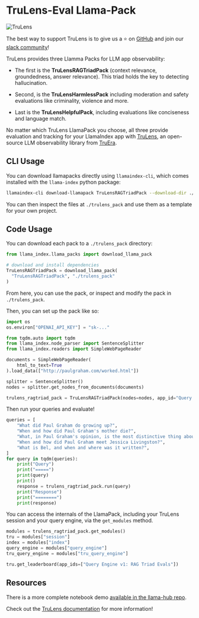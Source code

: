 # TruLens-Eval Llama-Pack

![TruLens](https://www.trulens.org/assets/images/Neural_Network_Explainability.png)

The best way to support TruLens is to give us a ⭐ on [GitHub](https://www.github.com/truera/trulens) and join our [slack community](https://communityinviter.com/apps/aiqualityforum/josh)!

TruLens provides three Llamma Packs for LLM app observability:

- The first is the **TruLensRAGTriadPack** (context relevance, groundedness, answer relevance). This triad holds the key to detecting hallucination.

- Second, is the **TruLensHarmlessPack** including moderation and safety evaluations like criminality, violence and more.

- Last is the **TruLensHelpfulPack**, including evaluations like conciseness and language match.

No matter which TruLens LlamaPack you choose, all three provide evaluation and tracking for your LlamaIndex app with [TruLens](https://github.com/truera/trulens), an open-source LLM observability library from [TruEra](https://www.truera.com/).

## CLI Usage

You can download llamapacks directly using `llamaindex-cli`, which comes installed with the `llama-index` python package:

```bash
llamaindex-cli download-llamapack TruLensRAGTriadPack --download-dir ./trulens_pack
```

You can then inspect the files at `./trulens_pack` and use them as a template for your own project.

## Code Usage

You can download each pack to a `./trulens_pack` directory:

```python
from llama_index.llama_packs import download_llama_pack

# download and install dependencies
TruLensRAGTriadPack = download_llama_pack(
  "TruLensRAGTriadPack", "./trulens_pack"
)
```

From here, you can use the pack, or inspect and modify the pack in `./trulens_pack`.

Then, you can set up the pack like so:

```python
import os
os.environ["OPENAI_API_KEY"] = "sk-..."

from tqdm.auto import tqdm
from llama_index.node_parser import SentenceSplitter
from llama_index.readers import SimpleWebPageReader

documents = SimpleWebPageReader(
    html_to_text=True
).load_data(["http://paulgraham.com/worked.html"])

splitter = SentenceSplitter()
nodes = splitter.get_nodes_from_documents(documents)

trulens_ragtriad_pack = TruLensRAGTriadPack(nodes=nodes, app_id="Query Engine v1: RAG Triad Evals")
```

Then run your queries and evaluate!

```python
queries = [
    "What did Paul Graham do growing up?",
    "When and how did Paul Graham's mother die?",
    "What, in Paul Graham's opinion, is the most distinctive thing about YC?",
    "When and how did Paul Graham meet Jessica Livingston?",
    "What is Bel, and when and where was it written?",
]
for query in tqdm(queries):
    print("Query")
    print("=====")
    print(query)
    print()
    response = trulens_ragtriad_pack.run(query)
    print("Response")
    print("========")
    print(response)
```

You can access the internals of the LlamaPack, including your TruLens session and your query engine, via the `get_modules` method.

```python
modules = trulens_ragtriad_pack.get_modules()
tru = modules["session"]
index = modules["index"]
query_engine = modules["query_engine"]
tru_query_engine = modules["tru_query_engine"]
```

```python
tru.get_leaderboard(app_ids=["Query Engine v1: RAG Triad Evals"])
```

## Resources

There is a more complete notebook demo [available in the llama-hub repo](https://github.com/run-llama/llama-hub/blob/main/llama_hub/llama_packs/trulens_eval_packs/trulens_eval_llama_packs.ipynb).

Check out the [TruLens documentation](https://www.trulens.org/trulens_eval/install/) for more information!
